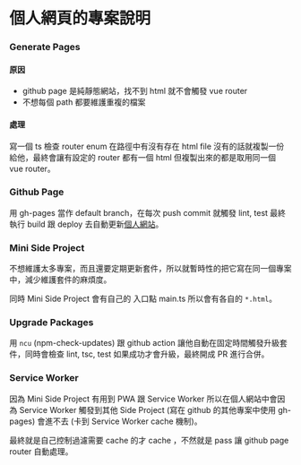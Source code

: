 # 個人網頁的專案說明

### Generate Pages

#### 原因

- github page 是純靜態網站，找不到 html 就不會觸發 vue router
- 不想每個 path 都要維護重複的檔案

#### 處理

寫一個 ts 檢查 router enum 在路徑中有沒有存在 html file 沒有的話就複製一份給他，最終會讓有設定的 router 都有一個 html 但複製出來的都是取用同一個 vue router。

### Github Page

用 gh-pages 當作 default branch，在每次 push commit 就觸發 lint, test 最終執行 build 跟 deploy 去自動更新[個人網站](https://chi0307.github.io)。

### Mini Side Project

不想維護太多專案，而且還要定期更新套件，所以就暫時性的把它寫在同一個專案中，減少維護套件的麻煩度。

同時 Mini Side Project 會有自己的 入口點 main.ts 所以會有各自的 `*.html`。

### Upgrade Packages

用 `ncu` (npm-check-updates) 跟 github action 讓他自動在固定時間觸發升級套件，同時會檢查 lint, tsc, test 如果成功才會升級，最終開成 PR 進行合併。

### Service Worker

因為 Mini Side Project 有用到 PWA 跟 Service Worker 所以在個人網站中會因為 Service Worker 觸發到其他 Side Project (寫在 github 的其他專案中使用 gh-pages) 會進不去 (卡到 Service Worker cache 機制)。

最終就是自己控制過濾需要 cache 的才 cache ，不然就是 pass 讓 github page router 自動處理。
